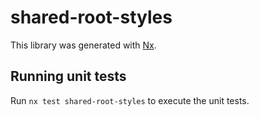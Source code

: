 # shared-root-styles

This library was generated with [Nx](https://nx.dev).

## Running unit tests

Run `nx test shared-root-styles` to execute the unit tests.
